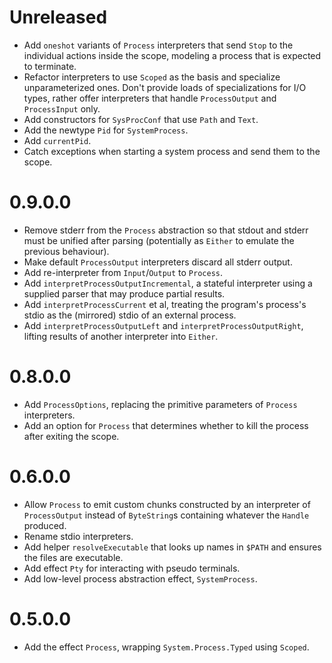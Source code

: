 # Unreleased

* Add `oneshot` variants of `Process` interpreters that send `Stop` to the individual actions inside the scope, modeling
  a process that is expected to terminate.
* Refactor interpreters to use `Scoped` as the basis and specialize unparameterized ones.
  Don't provide loads of specializations for I/O types, rather offer interpreters that handle `ProcessOutput` and
  `ProcessInput` only.
* Add constructors for `SysProcConf` that use `Path` and `Text`.
* Add the newtype `Pid` for `SystemProcess`.
* Add `currentPid`.
* Catch exceptions when starting a system process and send them to the scope.

# 0.9.0.0

* Remove stderr from the `Process` abstraction so that stdout and stderr must be unified after parsing (potentially as
  `Either` to emulate the previous behaviour).
* Make default `ProcessOutput` interpreters discard all stderr output.
* Add re-interpreter from `Input`/`Output` to `Process`.
* Add `interpretProcessOutputIncremental`, a stateful interpreter using a supplied parser that may produce partial
  results.
* Add `interpretProcessCurrent` et al, treating the program's process's stdio as the (mirrored) stdio of an external
  process.
* Add `interpretProcessOutputLeft` and `interpretProcessOutputRight`, lifting results of another interpreter into
  `Either`.

# 0.8.0.0

* Add `ProcessOptions`, replacing the primitive parameters of `Process` interpreters.
* Add an option for `Process` that determines whether to kill the process after exiting the scope.

# 0.6.0.0

* Allow `Process` to emit custom chunks constructed by an interpreter of `ProcessOutput` instead of `ByteString`s
  containing whatever the `Handle` produced.
* Rename stdio interpreters.
* Add helper `resolveExecutable` that looks up names in `$PATH` and ensures the files are executable.
* Add effect `Pty` for interacting with pseudo terminals.
* Add low-level process abstraction effect, `SystemProcess`.

# 0.5.0.0

* Add the effect `Process`, wrapping `System.Process.Typed` using `Scoped`.
